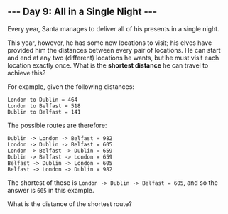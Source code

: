 ## --- Day 9: All in a Single Night ---
Every year, Santa manages to deliver all of his presents in a single night.
 
This year, however, he has some new locations<!--- Bonus points if you recognize all of the locations. --> to visit; his elves have provided him the distances between every pair of locations. He can start and end at any two (different) locations he wants, but he must visit each location exactly once. What is the **shortest distance** he can travel to achieve this?
 
For example, given the following distances:
 

```
London to Dublin = 464
London to Belfast = 518
Dublin to Belfast = 141
```

 
The possible routes are therefore:
 

```
Dublin -> London -> Belfast = 982
London -> Dublin -> Belfast = 605
London -> Belfast -> Dublin = 659
Dublin -> Belfast -> London = 659
Belfast -> Dublin -> London = 605
Belfast -> London -> Dublin = 982
```

 
The shortest of these is `London -> Dublin -> Belfast = 605`, and so the answer is `605` in this example.
 
What is the distance of the shortest route?
 